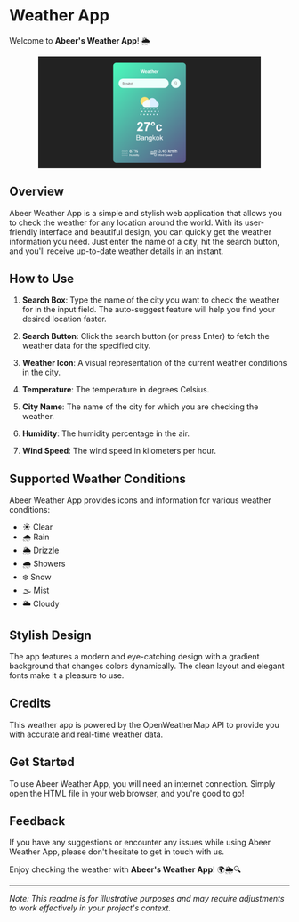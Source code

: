 # Weather App

Welcome to **Abeer's Weather App**! 🌦️

<div style="text-align: center;">
  <img src="Images/WeatherSample.png" alt="Abeer's Weather App" style="display: block; margin: 0 auto; width: 400px;">
</div>


## Overview

Abeer Weather App is a simple and stylish web application that allows you to check the weather for any location around the world. With its user-friendly interface and beautiful design, you can quickly get the weather information you need. Just enter the name of a city, hit the search button, and you'll receive up-to-date weather details in an instant.

## How to Use

1. **Search Box**: Type the name of the city you want to check the weather for in the input field. The auto-suggest feature will help you find your desired location faster.

2. **Search Button**: Click the search button (or press Enter) to fetch the weather data for the specified city.

3. **Weather Icon**: A visual representation of the current weather conditions in the city.

4. **Temperature**: The temperature in degrees Celsius.

5. **City Name**: The name of the city for which you are checking the weather.

6. **Humidity**: The humidity percentage in the air.

7. **Wind Speed**: The wind speed in kilometers per hour.

## Supported Weather Conditions

Abeer Weather App provides icons and information for various weather conditions:

- ☀️ Clear
- 🌧️ Rain
- 🌦️ Drizzle
- 🌧️ Showers
- ❄️ Snow
- 🌫️ Mist
- 🌥️ Cloudy

## Stylish Design

The app features a modern and eye-catching design with a gradient background that changes colors dynamically. The clean layout and elegant fonts make it a pleasure to use.

## Credits

This weather app is powered by the OpenWeatherMap API to provide you with accurate and real-time weather data.

## Get Started

To use Abeer Weather App, you will need an internet connection. Simply open the HTML file in your web browser, and you're good to go!

## Feedback

If you have any suggestions or encounter any issues while using Abeer Weather App, please don't hesitate to get in touch with us.

Enjoy checking the weather with **Abeer's Weather App**! 🌍🌦️🔍

---

*Note: This readme is for illustrative purposes and may require adjustments to work effectively in your project's context.*

